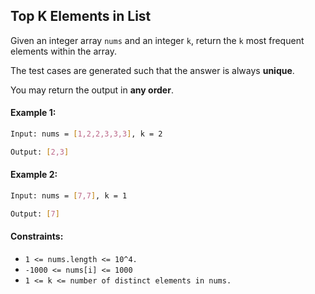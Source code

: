 ## Top K Elements in List
Given an integer array `nums` and an integer `k`, return the `k` most frequent elements within the array.

The test cases are generated such that the answer is always <b>unique</b>.

You may return the output in <b>any order</b>.

#### Example 1:
```bash
Input: nums = [1,2,2,3,3,3], k = 2

Output: [2,3]
```
#### Example 2:
```bash
Input: nums = [7,7], k = 1

Output: [7]
```
#### Constraints:

- `1 <= nums.length <= 10^4.`
- `-1000 <= nums[i] <= 1000`
- `1 <= k <= number of distinct elements in nums.`
